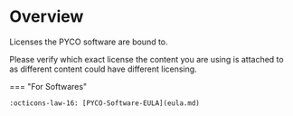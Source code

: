# Overview

Licenses the PYCO software are bound to.

Please verify which exact license the content you are using is attached to as
different content could have different licensing.

=== "For Softwares"

    :octicons-law-16: [PYCO-Software-EULA](eula.md)